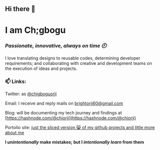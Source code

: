 ## Hi there 👋

# I am Ch;gbogu

### *Passionate, innovative, always on time :clock8:*

I love translating designs to reusable codes, determining developer requirements; 
and collaborating with creative and development teams on the execution of ideas and projects.


### 📫 Links: <br />
Twitter: as [@chigboguorji](https://twitter.com/chigboguorji) <br />

Email: I receive and reply mails on [brightorji60@gmail.com](mailto:brightorji60@gmail.com) <br />

Blog: will be documenting my tech journey and findings at [https://hashnode.com/@chiorji](https://hashnode.com/@chiorji)

Portolio site: [just the sliced version :smile_cat: of my github projects and little more about me](https://chigboguorji.netlify.app)

**I *unintentionally* make mistakes; but I *intentionally learn* from them**

<!--
**chiorji/chiorji** is a ✨ _special_ ✨ repository because its `README.md` (this file) appears on your GitHub profile.

Here are some ideas to get you started:

- 🔭 I’m currently working on ...
- 🌱 I’m currently learning ...
- 👯 I’m looking to collaborate on ...
- 🤔 I’m looking for help with ...
- 💬 Ask me about ...
- 📫 How to reach me: ...
- 😄 Pronouns: ...
- ⚡ Fun fact: ...
-->
